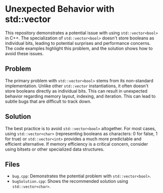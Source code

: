 # Unexpected Behavior with std::vector<bool>

This repository demonstrates a potential issue with using `std::vector<bool>` in C++.  The specialization of `std::vector<bool>` doesn't store booleans as individual bits, leading to potential surprises and performance concerns. The code examples highlight this problem, and the solution shows how to avoid these issues.

## Problem

The primary problem with `std::vector<bool>` stems from its non-standard implementation. Unlike other `std::vector` instantiations, it often doesn't store booleans directly as individual bits. This can result in unexpected behavior regarding memory layout, indexing, and iteration. This can lead to subtle bugs that are difficult to track down.

## Solution

The best practice is to avoid `std::vector<bool>` altogether.  For most cases, using `std::vector<char>` (representing booleans as characters: 0 for false, 1 for true) or `std::vector<int>` provides a much more predictable and efficient alternative.  If memory efficiency is a critical concern, consider using bitsets or other specialized data structures.

## Files

- `bug.cpp`: Demonstrates the potential problem with `std::vector<bool>`.
- `bugSolution.cpp`: Shows the recommended solution using `std::vector<char>`.
